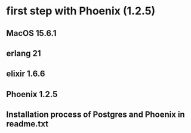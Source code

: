 # first step with Phoenix (1.2.5)

## MacOS 15.6.1

## erlang 21

## elixir 1.6.6

## Phoenix 1.2.5

## Installation process of Postgres and Phoenix in readme.txt